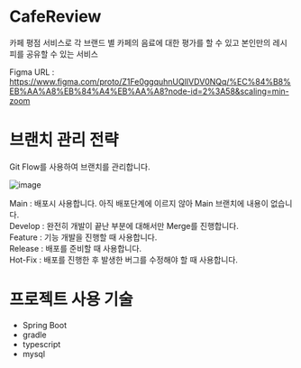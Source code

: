 # CafeReview
카페 평점 서비스로 각 브랜드 별 카페의 음료에 대한 평가를 할 수 있고 본인만의 레시피를 공유할 수 있는 서비스

Figma URL : https://www.figma.com/proto/Z1Fe0ggquhnUQlIVDV0NQq/%EC%84%B8%EB%AA%A8%EB%84%A4%EB%AA%A8?node-id=2%3A58&scaling=min-zoom


# 브랜치 관리 전략
Git Flow를 사용하여 브랜치를 관리합니다.

![image](https://user-images.githubusercontent.com/53288312/111865064-1da81d80-89a8-11eb-954b-d45edc119421.png)
   
Main : 배포시 사용합니다. 아직 배포단계에 이르지 않아 Main 브랜치에 내용이 없습니다.   
Develop : 완전히 개발이 끝난 부분에 대해서만 Merge를 진행합니다.   
Feature : 기능 개발을 진행할 때 사용합니다.   
Release : 배포를 준비할 때 사용합니다.   
Hot-Fix : 배포를 진행한 후 발생한 버그를 수정해야 할 때 사용합니다.

# 프로젝트 사용 기술
- Spring Boot
- gradle
- typescript
- mysql
